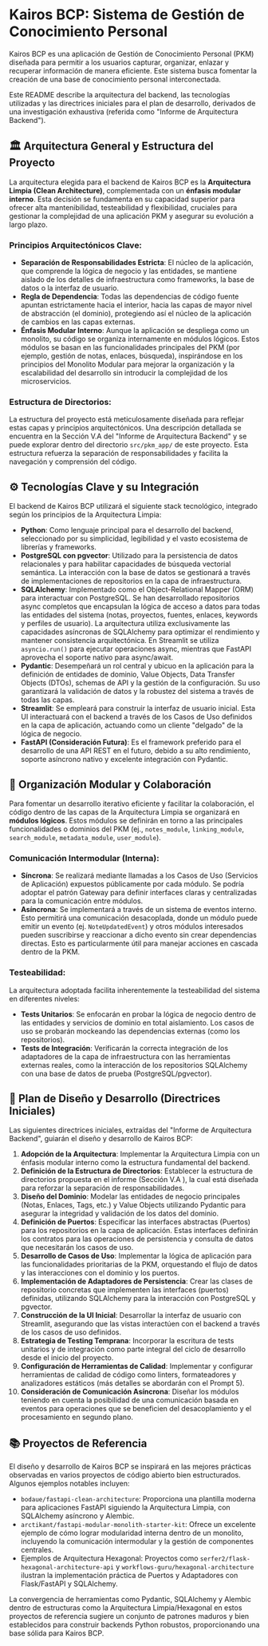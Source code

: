 # Kairos BCP: Sistema de Gestión de Conocimiento Personal

Kairos BCP es una aplicación de Gestión de Conocimiento Personal (PKM) diseñada para permitir a los usuarios capturar, organizar, enlazar y recuperar información de manera eficiente. Este sistema busca fomentar la creación de una base de conocimiento personal interconectada.

Este README describe la arquitectura del backend, las tecnologías utilizadas y las directrices iniciales para el plan de desarrollo, derivados de una investigación exhaustiva (referida como "Informe de Arquitectura Backend").

## 🏛️ Arquitectura General y Estructura del Proyecto

La arquitectura elegida para el backend de Kairos BCP es la **Arquitectura Limpia (Clean Architecture)**, complementada con un **énfasis modular interno**. Esta decisión se fundamenta en su capacidad superior para ofrecer alta mantenibilidad, testeabilidad y flexibilidad, cruciales para gestionar la complejidad de una aplicación PKM y asegurar su evolución a largo plazo.

### Principios Arquitectónicos Clave:
* **Separación de Responsabilidades Estricta**: El núcleo de la aplicación, que comprende la lógica de negocio y las entidades, se mantiene aislado de los detalles de infraestructura como frameworks, la base de datos o la interfaz de usuario.
* **Regla de Dependencia**: Todas las dependencias de código fuente apuntan estrictamente hacia el interior, hacia las capas de mayor nivel de abstracción (el dominio), protegiendo así el núcleo de la aplicación de cambios en las capas externas.
* **Énfasis Modular Interno**: Aunque la aplicación se despliega como un monolito, su código se organiza internamente en módulos lógicos. Estos módulos se basan en las funcionalidades principales del PKM (por ejemplo, gestión de notas, enlaces, búsqueda), inspirándose en los principios del Monolito Modular para mejorar la organización y la escalabilidad del desarrollo sin introducir la complejidad de los microservicios.

### Estructura de Directorios:
La estructura del proyecto está meticulosamente diseñada para reflejar estas capas y principios arquitectónicos. Una descripción detallada se encuentra en la Sección V.A del "Informe de Arquitectura Backend"  y se puede explorar dentro del directorio `src/pkm_app/` de este proyecto. Esta estructura refuerza la separación de responsabilidades y facilita la navegación y comprensión del código.

## ⚙️ Tecnologías Clave y su Integración

El backend de Kairos BCP utilizará el siguiente stack tecnológico, integrado según los principios de la Arquitectura Limpia:

* **Python**: Como lenguaje principal para el desarrollo del backend, seleccionado por su simplicidad, legibilidad y el vasto ecosistema de librerías y frameworks.
* **PostgreSQL con pgvector**: Utilizado para la persistencia de datos relacionales y para habilitar capacidades de búsqueda vectorial semántica. La interacción con la base de datos se gestionará a través de implementaciones de repositorios en la capa de infraestructura.
* **SQLAlchemy**: Implementado como el Object-Relational Mapper (ORM) para interactuar con PostgreSQL. Se han desarrollado repositorios async completos que encapsulan la lógica de acceso a datos para todas las entidades del sistema (notas, proyectos, fuentes, enlaces, keywords y perfiles de usuario). La arquitectura utiliza exclusivamente las capacidades asíncronas de SQLAlchemy para optimizar el rendimiento y mantener consistencia arquitectónica. En Streamlit se utiliza `asyncio.run()` para ejecutar operaciones async, mientras que FastAPI aprovecha el soporte nativo para async/await.
* **Pydantic**: Desempeñará un rol central y ubicuo en la aplicación para la definición de entidades de dominio, Value Objects, Data Transfer Objects (DTOs), schemas de API y la gestión de la configuración. Su uso garantizará la validación de datos y la robustez del sistema a través de todas las capas.
* **Streamlit**: Se empleará para construir la interfaz de usuario inicial. Esta UI interactuará con el backend a través de los Casos de Uso definidos en la capa de aplicación, actuando como un cliente "delgado" de la lógica de negocio.
* **FastAPI (Consideración Futura)**: Es el framework preferido para el desarrollo de una API REST en el futuro, debido a su alto rendimiento, soporte asíncrono nativo y excelente integración con Pydantic.

## 🧩 Organización Modular y Colaboración

Para fomentar un desarrollo iterativo eficiente y facilitar la colaboración, el código dentro de las capas de la Arquitectura Limpia se organizará en **módulos lógicos**. Estos módulos se definirán en torno a las principales funcionalidades o dominios del PKM (ej., `notes_module`, `linking_module`, `search_module`, `metadata_module`, `user_module`).

### Comunicación Intermodular (Interna):
* **Síncrona**: Se realizará mediante llamadas a los Casos de Uso (Servicios de Aplicación) expuestos públicamente por cada módulo. Se podría adoptar el patrón Gateway para definir interfaces claras y centralizadas para la comunicación entre módulos.
* **Asíncrona**: Se implementará a través de un sistema de eventos interno. Esto permitirá una comunicación desacoplada, donde un módulo puede emitir un evento (ej. `NoteUpdatedEvent`) y otros módulos interesados pueden suscribirse y reaccionar a dicho evento sin crear dependencias directas. Esto es particularmente útil para manejar acciones en cascada dentro de la PKM.

### Testeabilidad:
La arquitectura adoptada facilita inherentemente la testeabilidad del sistema en diferentes niveles:
* **Tests Unitarios**: Se enfocarán en probar la lógica de negocio dentro de las entidades y servicios de dominio en total aislamiento. Los casos de uso se probarán mockeando las dependencias externas (como los repositorios).
* **Tests de Integración**: Verificarán la correcta integración de los adaptadores de la capa de infraestructura con las herramientas externas reales, como la interacción de los repositorios SQLAlchemy con una base de datos de prueba (PostgreSQL/pgvector).

## 📝 Plan de Diseño y Desarrollo (Directrices Iniciales)

Las siguientes directrices iniciales, extraídas del "Informe de Arquitectura Backend", guiarán el diseño y desarrollo de Kairos BCP:

1.  **Adopción de la Arquitectura**: Implementar la Arquitectura Limpia con un énfasis modular interno como la estructura fundamental del backend.
2.  **Definición de la Estructura de Directorios**: Establecer la estructura de directorios propuesta en el informe (Sección V.A ), la cual está diseñada para reforzar la separación de responsabilidades.
3.  **Diseño del Dominio**: Modelar las entidades de negocio principales (Notas, Enlaces, Tags, etc.) y Value Objects utilizando Pydantic para asegurar la integridad y validación de los datos del dominio.
4.  **Definición de Puertos**: Especificar las interfaces abstractas (Puertos) para los repositorios en la capa de aplicación. Estas interfaces definirán los contratos para las operaciones de persistencia y consulta de datos que necesitarán los casos de uso.
5.  **Desarrollo de Casos de Uso**: Implementar la lógica de aplicación para las funcionalidades prioritarias de la PKM, orquestando el flujo de datos y las interacciones con el dominio y los puertos.
6.  **Implementación de Adaptadores de Persistencia**: Crear las clases de repositorio concretas que implementen las interfaces (puertos) definidas, utilizando SQLAlchemy para la interacción con PostgreSQL y pgvector.
7.  **Construcción de la UI Inicial**: Desarrollar la interfaz de usuario con Streamlit, asegurando que las vistas interactúen con el backend a través de los casos de uso definidos.
8.  **Estrategia de Testing Temprana**: Incorporar la escritura de tests unitarios y de integración como parte integral del ciclo de desarrollo desde el inicio del proyecto.
9.  **Configuración de Herramientas de Calidad**: Implementar y configurar herramientas de calidad de código como linters, formateadores y analizadores estáticos (más detalles se abordarán con el Prompt 5).
10. **Consideración de Comunicación Asíncrona**: Diseñar los módulos teniendo en cuenta la posibilidad de una comunicación basada en eventos para operaciones que se beneficien del desacoplamiento y el procesamiento en segundo plano.

## 📚 Proyectos de Referencia

El diseño y desarrollo de Kairos BCP se inspirará en las mejores prácticas observadas en varios proyectos de código abierto bien estructurados. Algunos ejemplos notables incluyen:

* `bodaue/fastapi-clean-architecture`: Proporciona una plantilla moderna para aplicaciones FastAPI siguiendo la Arquitectura Limpia, con SQLAlchemy asíncrono y Alembic.
* `arctikant/fastapi-modular-monolith-starter-kit`: Ofrece un excelente ejemplo de cómo lograr modularidad interna dentro de un monolito, incluyendo la comunicación intermodular y la gestión de componentes centrales.
* Ejemplos de Arquitectura Hexagonal: Proyectos como `serfer2/flask-hexagonal-architecture-api`  y `workflows-guru/hexagonal-architecture`  ilustran la implementación práctica de Puertos y Adaptadores con Flask/FastAPI y SQLAlchemy.

La convergencia de herramientas como Pydantic, SQLAlchemy y Alembic dentro de estructuras como la Arquitectura Limpia/Hexagonal en estos proyectos de referencia sugiere un conjunto de patrones maduros y bien establecidos para construir backends Python robustos, proporcionando una base sólida para Kairos BCP.
